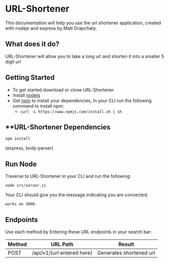 # **URL-Shortener**

This documentation will help you use the url shortener application, created with nodejs and express by Matt Drapchaty.

## **What does it do?**

URL-Shortener will allow you to take a long url and shorten it into a smaller 5 digit url

## **Getting Started**

* To get started download or clone URL-Shortener
* Install [nodejs](https://nodejs.org/en/) 
* Get [npm](https://www.npmjs.com/package/npm) to install your dependencies, In your CLI run the following command to install npm: 
	* ``` curl -L https://www.npmjs.com/install.sh | sh  ```

## **URL-Shortener Dependencies 

``` npm install ```

(express, body-parser)

## **Run Node**

Traverse to URL-Shortener in your CLI and run the following:

```node src/server.js```

Your CLI should give you the message indicating you are connected:

```works on 3000.```

## **Endpoints**

Use each method by Entering these URL endpoints in your search bar:

Method | URL Path | Result
------ | -------- | ------
POST | /api/v1/(url entered here) | Generates shortened url 
